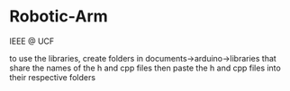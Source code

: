# Robotic-Arm

IEEE @ UCF

to use the libraries, create folders in documents->arduino->libraries that share the names of the h and cpp files
then paste the h and cpp files into their respective folders
